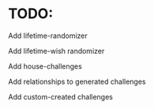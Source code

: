 TODO:
=====

Add lifetime-randomizer

Add lifetime-wish randomizer

Add house-challenges

Add relationships to generated challenges

Add custom-created challenges